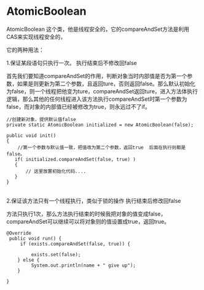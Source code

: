 # AtomicBoolean 

AtomicBoolean 这个类，他是线程安全的，它的compareAndSet方法是利用CAS来实现线程安全的，

它的两种用法：

1.保证某段语句只执行一次。 执行结束后不修改回false

首先我们要知道compareAndSet的作用，判断对象当时内部值是否为第一个参数，如果是则更新为第二个参数，且返回ture，否则返回false。那么默认初始化为false，则一个线程把他变为ture，compareAndSet返回ture，进入方法体执行逻辑，那么其他的任何线程进入该方法执行compareAndSet时第一个参数为false，而对象的内部值已经被修改为true，则永远过不了if。

    //创建新对象，提供默认值false
    private static AtomicBoolean initialized = new AtomicBoolean(false);  
     
    public void init()
    {   
        //第一个参数与默认值一致，把值改为第二个参数，返回true  后面在执行则都是false。
       if( initialized.compareAndSet(false, true) )
       {
           // 这里放置初始化代码....
       }
    }


​       
2.保证该方法只有一个线程执行，类似于锁的操作 执行结束后修改回false

方法只执行1次，那么方法执行结束的时候我把对象的值变成false，compareAndSet可以继续可以将对象则的值设置成true，返回true。
    
    @Override    
     public void run() {     
         if (exists.compareAndSet(false, true)) {    
             
             exists.set(false);      
        } else {    
             System.out.println(name + " give up");    
        }    
    
    }  